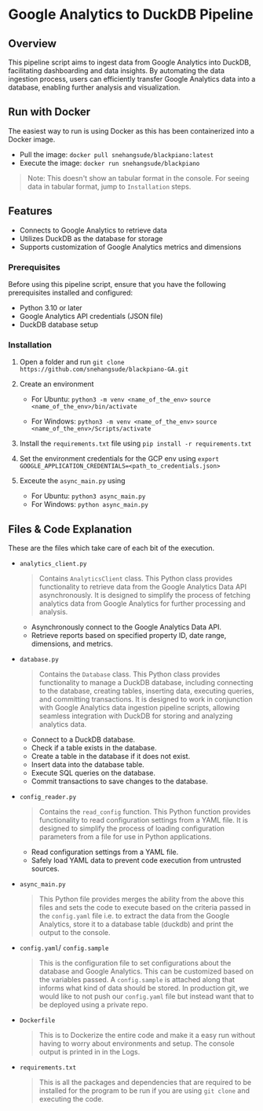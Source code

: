# Google Analytics to DuckDB Pipeline

## Overview

This pipeline script aims to ingest data from Google Analytics into DuckDB, facilitating dashboarding and data insights. By automating the data ingestion process, users can efficiently transfer Google Analytics data into a database, enabling further analysis and visualization.

## Run with Docker

The easiest way to run is using Docker as this has been containerized into a Docker image. 
- Pull the image: `docker pull snehangsude/blackpiano:latest`
- Execute the image: `docker run snehangsude/blackpiano`

> Note: This doesn't show an tabular format in the console. For seeing data in tabular format, jump to `Installation` steps.

## Features

- Connects to Google Analytics to retrieve data
- Utilizes DuckDB as the database for storage
- Supports customization of Google Analytics metrics and dimensions

### Prerequisites

Before using this pipeline script, ensure that you have the following prerequisites installed and configured:

- Python 3.10 or later
- Google Analytics API credentials (JSON file)
- DuckDB database setup

### Installation

1. Open a folder and run `git clone https://github.com/snehangsude/blackpiano-GA.git`
2. Create an environment
    - For Ubuntu: 
    `python3 -m venv <name_of_the_env>`
    `source <name_of_the_env>/bin/activate`

    - For Windows: 
    `python3 -m venv <name_of_the_env>`
    `source <name_of_the_env>/Scripts/activate`

3. Install the `requirements.txt` file using `pip install -r requirements.txt`
4. Set the environment credentials for the GCP env using `export GOOGLE_APPLICATION_CREDENTIALS=<path_to_credentials.json>`
5. Exceute the `async_main.py` using 
    - For Ubuntu: `python3 async_main.py`
    - For Windows: `python async_main.py` 

## Files & Code Explanation

These are the files which take care of each bit of the execution.
-  `analytics_client.py`
    <br>
    > Contains `AnalyticsClient` class. This Python class provides functionality to retrieve data from the Google Analytics Data API asynchronously. It is designed to simplify the process of fetching analytics data from Google Analytics for further processing and analysis.

    - Asynchronously connect to the Google Analytics Data API.
    - Retrieve reports based on specified property ID, date range, dimensions, and metrics.


-   `database.py`
    <br>
    > Contains the `Database` class. This Python class provides functionality to manage a DuckDB database, including connecting to the database, creating tables, inserting data, executing queries, and committing transactions. It is designed to work in conjunction with Google Analytics data ingestion pipeline scripts, allowing seamless integration with DuckDB for storing and analyzing analytics data.

    - Connect to a DuckDB database.
    - Check if a table exists in the database.
    - Create a table in the database if it does not exist.
    - Insert data into the database table.
    - Execute SQL queries on the database.
    - Commit transactions to save changes to the database.

-   `config_reader.py`
    <br>
    > Contains the `read_config` function. This Python function provides functionality to read configuration settings from a YAML file. It is designed to simplify the process of loading configuration parameters from a file for use in Python applications.

    - Read configuration settings from a YAML file.
    - Safely load YAML data to prevent code execution from untrusted sources.

-   `async_main.py`
    <br>
    > This Python file provides merges the ability from the above this files and sets the code to execute based on the criteria passed in the `config.yaml` file i.e. to extract the data from the Google Analytics, store it to a database table (duckdb) and print the output to the console.

-   `config.yaml`/ `config.sample`
    <br>
    > This is the configuration file to set configurations about the database and Google Analytics. This can be customized based on the variables passed.
    A `config.sample` is attached along that informs what kind of data should be stored. In production git, we would like to not push our `config.yaml` file but instead want that to be deployed using a private repo.

-   `Dockerfile`
    <br>
    > This is to Dockerize the entire code and make it a easy run without having to worry about environments and setup. The console output is printed in in the Logs.

-   `requirements.txt`
    <br>
    > This is all the packages and dependencies that are required to be installed for the program to be run if you are using `git clone` and executing the code.
